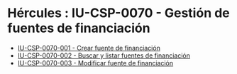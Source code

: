 # Hércules : IU\-CSP\-0070 \- Gestión de fuentes de financiación



* [IU\-CSP\-0070\-001 \- Crear fuente de financiación](/hercules/sgi-sistema-de-gestion-de-investigacion/requisitos-y-analisis-funcional/analisis-funcional-sgi-hercules/csp-modulo-de-convocatorias-ayudas-solicitudes-proyectos-y-contratos-y-grupos-de-investigacion/csp-interfaz-de-usuario/iu-csp-0070-gestion-de-fuentes-de-financiacion/iu-csp-0070-001-crear-fuente-de-financiacion.md "/hercules/sgi-sistema-de-gestion-de-investigacion/requisitos-y-analisis-funcional/analisis-funcional-sgi-hercules/csp-modulo-de-convocatorias-ayudas-solicitudes-proyectos-y-contratos-y-grupos-de-investigacion/csp-interfaz-de-usuario/iu-csp-0070-gestion-de-fuentes-de-financiacion/iu-csp-0070-001-crear-fuente-de-financiacion.md")
* [IU\-CSP\-0070\-002 \- Buscar y listar fuentes de financiación](/hercules/sgi-sistema-de-gestion-de-investigacion/requisitos-y-analisis-funcional/analisis-funcional-sgi-hercules/csp-modulo-de-convocatorias-ayudas-solicitudes-proyectos-y-contratos-y-grupos-de-investigacion/csp-interfaz-de-usuario/iu-csp-0070-gestion-de-fuentes-de-financiacion/iu-csp-0070-002-buscar-y-listar-fuentes-de-financiacion.md "/hercules/sgi-sistema-de-gestion-de-investigacion/requisitos-y-analisis-funcional/analisis-funcional-sgi-hercules/csp-modulo-de-convocatorias-ayudas-solicitudes-proyectos-y-contratos-y-grupos-de-investigacion/csp-interfaz-de-usuario/iu-csp-0070-gestion-de-fuentes-de-financiacion/iu-csp-0070-002-buscar-y-listar-fuentes-de-financiacion.md")
* [IU\-CSP\-0070\-003 \- Modificar fuente de financiación](/hercules/sgi-sistema-de-gestion-de-investigacion/requisitos-y-analisis-funcional/analisis-funcional-sgi-hercules/csp-modulo-de-convocatorias-ayudas-solicitudes-proyectos-y-contratos-y-grupos-de-investigacion/csp-interfaz-de-usuario/iu-csp-0070-gestion-de-fuentes-de-financiacion/iu-csp-0070-003-modificar-fuente-de-financiacion.md "/hercules/sgi-sistema-de-gestion-de-investigacion/requisitos-y-analisis-funcional/analisis-funcional-sgi-hercules/csp-modulo-de-convocatorias-ayudas-solicitudes-proyectos-y-contratos-y-grupos-de-investigacion/csp-interfaz-de-usuario/iu-csp-0070-gestion-de-fuentes-de-financiacion/iu-csp-0070-003-modificar-fuente-de-financiacion.md")




